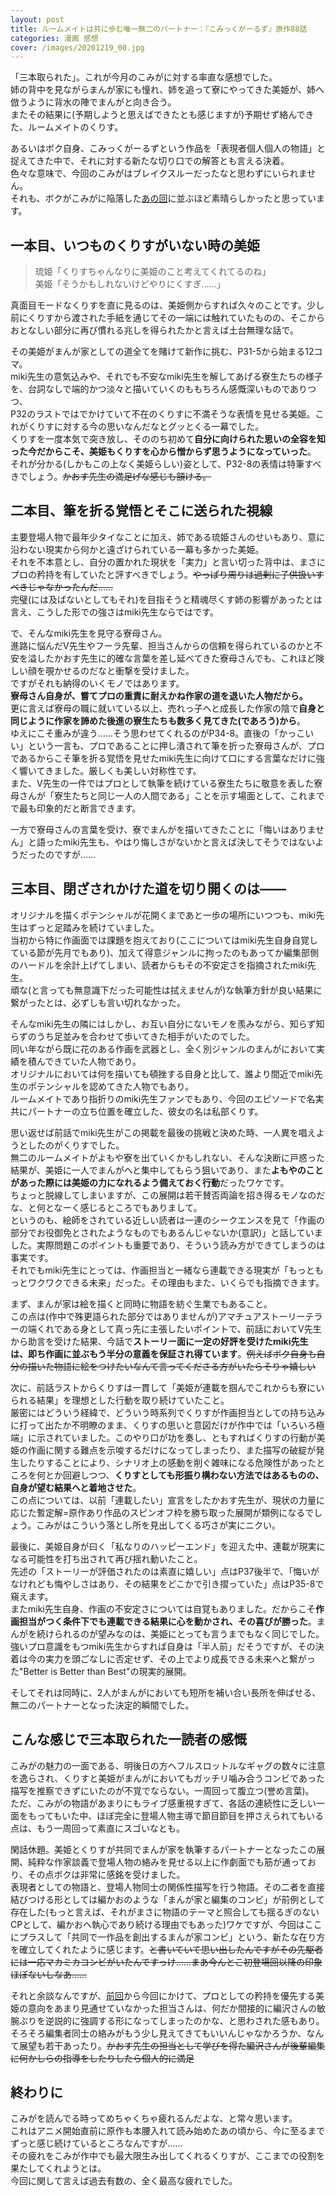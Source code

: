 ```yaml
---
layout: post
title: ルームメイトは共に歩む唯一無二のパートナー：『こみっくがーるず』原作88話
categories: 漫画 感想
cover: /images/20201219_00.jpg
---
```


「三本取られた」。これが今月のこみがに対する率直な感想でした。  
姉の背中を見ながらまんが家にも憧れ、姉を追って寮にやってきた美姫が、姉へ倣うように背水の陣でまんがと向き合う。  
またその結果に(予期しようと思えばできたとも感じますが)予期せず絡んできた、ルームメイトのくりす。  

あるいはボク自身、こみっくがーるずという作品を「表現者個人個人の物語」と捉えてきた中で、それに対する新たな切り口での解答とも言える決着。  
色々な意味で、今回のこみがはブレイクスルーだったなと思わずにいられません。  
それも、ボクがこみがに陥落した[あの回][Ref1]に並ぶほど素晴らしかったと思っています。

## 一本目、いつものくりすがいない時の美姫

> 琉姫「くりすちゃんなりに美姫のこと考えてくれてるのね」  
美姫「そうかもしれないけどやりにくすぎ……」

真面目モードなくりすを直に見るのは、美姫側からすれば久々のことです。少し前にくりすから渡された手紙を通じてその一端には触れていたものの、そこからおとなしい部分に再び慣れる兆しを得られたかと言えば土台無理な話で。

その美姫がまんが家としての道全てを賭けて新作に挑む、P31-5から始まる12コマ。  
miki先生の意気込みや、それでも不安なmiki先生を解してあげる寮生たちの様子を、台詞なしで端的かつ淡々と描いていくのももちろん感慨深いものでありつつ、  
P32のラストではでかけていて不在のくりすに不満そうな表情を見せる美姫。これがくりすに対する今の思いなんだなとグッとくる一幕でした。  
くりすを一度本気で突き放し、そののち初めて**自分に向けられた思いの全容を知った今だからこそ、美姫もくりすを心から憎からず思うようになっていった**。  
それが分かる(しかもこの上なく美姫らしい)姿として、P32-8の表情は特筆すべきでしょう。~~かおす先生の満足げな感じも頷ける。~~

## 二本目、筆を折る覚悟とそこに送られた視線

主要登場人物で最年少タイなことに加え、姉である琉姫さんのせいもあり、意に沿わない現実から何かと遠ざけられている一幕も多かった美姫。  
それを不本意とし、自分の置かれた現状を「実力」と言い切った背中は、まさにプロの矜持を有していたと評すべきでしょう。~~やっぱり周りは過剰に子供扱いすべきじゃなかったんだ……~~  
完璧(には及ばないとしてもそれ)を目指そうと精魂尽くす姉の影響があったとは言え、こうした形での強さはmiki先生ならではです。

で、そんなmiki先生を見守る寮母さん。  
進路に悩んだV先生やフーラ先輩、担当さんからの信頼を得られているのかと不安を溢したかおす先生に的確な言葉を差し延べてきた寮母さんでも、これほど険しい顔を覗かせるのだなと衝撃を受けました。  
ですがそれも納得のいくモノではあります。  
**寮母さん自身が、嘗てプロの重責に耐えかね作家の道を退いた人物だから。**  
更に言えば寮母の職に就いている以上、売れっ子へと成長した作家の陰で**自身と同じように作家を諦めた後進の寮生たちも数多く見てきた(であろう)から**。  
ゆえにこそ重みが違う……そう思わせてくれるのがP34-8。直後の「かっこいい」という一言も、プロであることに押し潰されて筆を折った寮母さんが、プロであるからこそ筆を折る覚悟を見せたmiki先生に向けて口にする言葉なだけに強く響いてきました。厳しくも美しい対称性です。  
また、V先生の一件ではプロとして執筆を続けている寮生たちに敬意を表した寮母さんが「寮生たちと同じ一人の人間である」ことを示す場面として、これまでで最も印象的だと断言できます。

一方で寮母さんの言葉を受け、寮でまんがを描いてきたことに「悔いはありません」と語ったmiki先生も、やはり悔しさがないかと言えば決してそうではないようだったのですが……

## 三本目、閉ざされかけた道を切り開くのは――

オリジナルを描くポテンシャルが花開くまであと一歩の場所にいつつも、miki先生はずっと足踏みを続けていました。  
当初から特に作画面では課題を抱えており(ここについてはmiki先生自身自覚している節が先月でもあり)、加えて得意ジャンルに拘ったのもあってか編集部側のハードルを余計上げてしまい、読者からもその不安定さを指摘されたmiki先生。  
頑な(と言っても無意識下だった可能性は拭えませんが)な執筆方針が良い結果に繋がったとは、必ずしも言い切れなかった。

そんなmiki先生の隣にはしかし、お互い自分にないモノを羨みながら、知らず知らずのうち足並みを合わせて歩いてきた相手がいたのでした。  
同い年ながら既に花のある作画を武器とし、全く別ジャンルのまんがにおいて実績を積んできていた人物であり。  
オリジナルにおいては何を描いても頓挫する自身と比して、誰より間近でmiki先生のポテンシャルを認めてきた人物でもあり。  
ルームメイトであり指折りのmiki先生ファンでもあり、今回のエピソードで名実共にパートナーの立ち位置を確立した、彼女の名は私部くりす。

思い返せば前話でmiki先生がこの掲載を最後の挑戦と決めた時、一人異を唱えようとしたのがくりすでした。  
無二のルームメイトがよもや寮を出ていくかもしれない、そんな決断に戸惑った結果が、美姫に一人でまんがへと集中してもらう狙いであり、また**よもやのことがあった際には美姫の力になれるよう備えておく行動**だったワケです。  
ちょっと脱線してしまいますが、この展開は若干賛否両論を招き得るモノなのだな、と何となーく感じるところでもありまして。  
というのも、絵師をされている近しい読者は一連のシークエンスを見て「作画の部分でお役御免とされたようなものでもあるんじゃないか(意訳)」と話していました。実際問題このポイントも重要であり、そういう読み方ができてしまうのは事実です。  
それでもmiki先生にとっては、作画担当と一緒なら連載できる現実が「もっともっとワクワクできる未来」だった。その理由もまた、いくらでも指摘できます。

まず、まんが家は絵を描くと同時に物語を紡ぐ生業でもあること。  
この点は(作中で殊更語られた部分ではありませんが)アマチュアストーリーテラーの端くれである身として真っ先に主張したいポイントで、前話においてV先生から助言を受けた結果、今話で**ストーリー面に一定の好評を受けたmiki先生は、即ち作画に並ぶもう半分の意義を保証され得ています**。~~例えばボク自身も自分の描いた物語に絵をつけたいなんて言ってくださる方がいたらそりゃ嬉しい~~

次に、前話ラストからくりすは一貫して「美姫が連載を掴んでこれからも寮にいられる結果」を理想とした行動を取り続けていたこと。  
厳密にはどういう経緯で、どういう時系列でくりすが作画担当としての持ち込みに打って出たか不明瞭のまま、くりすの思いと意図だけが作中では「いろいろ極端」に示されていました。このやり口が功を奏し、ともすればくりすの行動が美姫の作画に関する難点を示唆するだけになってしまったり、また描写の破綻が発生したりすることにより、シナリオ上の感動を削ぐ雑味になる危険性があったところを何とか回避しつつ、**くりすとしても形振り構わない方法ではあるものの、自身が望む結果へと着地させた**。  
この点については、以前「連載したい」宣言をしたかおす先生が、現状の力量に応じた暫定解=原作あり作品のスピンオフ枠を勝ち取った展開が類例になるでしょう。こみがはこういう落とし所を見出してくる巧さが実にニクい。

最後に、美姫自身が曰く「私なりのハッピーエンド」を迎えた中、連載が現実になる可能性を打ち出されて再び揺れ動いたこと。  
先述の「ストーリーが評価されたのは素直に嬉しい」点はP37後半で、「悔いがなけれども悔やしさはあり、その結果をどこかで引き摺っていた」点はP35-8で窺えます。  
またmiki先生自身、作画の不安定さについては自覚もありました。だからこそ**作画担当がつく条件下でも連載できる結果に心を動かされ、その喜びが勝った**。まんがを続けられるのが望みなのは、美姫にとっても言うまでもなく同じでした。  
強いプロ意識をもつmiki先生からすれば自身は「半人前」だそうですが、その決着は今の実力を頭ごなしに否定せず、その上でより成長できる未来へと繋がった"Better is Better than Best"の現実的展開。

そしてそれは同時に、2人がまんがにおいても短所を補い合い長所を伸ばせる、無二のパートナーとなった決定的瞬間でした。

## こんな感じで三本取られた一読者の感慨

こみがの魅力の一面である、明後日の方へフルスロットルなギャグの数々に注意を逸らされ、くりすと美姫がまんがにおいてもガッチリ噛み合うコンビであった描写を推察できずにいたのが不覚でならない。一周回って腹立つ(誉め言葉)。  
ただ、こみがの物語があまりにもライブ感重視すぎて、各話の連続性に乏しい一面をもってもいた中、ほぼ完全に登場人物主導で節目節目を押さえられてもいる点は、もう一周回って素直にスゴいなとも。

閑話休題。美姫とくりすが共同でまんが家を執筆するパートナーとなったこの展開、純粋な作家談義で登場人物の絡みを見せる以上に作劇面でも筋が通っており、その点ボクは非常に感銘を受けました。  
表現者としての物語と、登場人物同士の関係性描写を行う物語。その二者を直接結びつける形としては編かおのような「まんが家と編集のコンビ」が前例として存在した(もっと言えば、それがまさに物語のテーマと照合しても揺るぎのないCPとして、編かおへ執心であり続ける理由でもあった)ワケですが、今回はここにプラスして「共同で一作品を創出するまんが家コンビ」という、新たな在り方を確立してくれたように感じます。~~と書いていて思い出したんですがその先駆者には一応マカミカコンビがいたんですっけ……まあ今んとこ初登場回以降の印象ほぼないしなあ……~~

それと余談なんですが、[前回][Ref2]から今回にかけて、プロとしての矜持を優先する美姫の意向をあまり見通せていなかった担当さんは、何だか間接的に編沢さんの敏腕ぶりを逆説的に強調する形になってしまったのかな、と思わされた感もあり。  
そろそろ編集者同士の絡みがもう少し見えてきてもいいんじゃなかろうか、なんて展望も若干あったり。~~かおす先生の担当として学びを得た編沢さんが後輩編集に何かしらの指導をしたりしたら個人的に満足~~

## 終わりに

こみがを読んでる時ってめちゃくちゃ疲れるんだよな、と常々思います。  
これはアニメ開始直前に原作も本腰入れて読み始めたあの頃から、今に至るまでずっと感じ続けているところなんですが……  
その疲れをこみが作中でも最大限生み出してくれるくりすが、ここまでの役割を果たしてくれようとは。  
今回に関して言えば過去有数の、全く最高な疲れでした。

[Ref1]: /2019-04-26-comic/
[Ref2]: https://fse.tw/Dyj7qAOy
